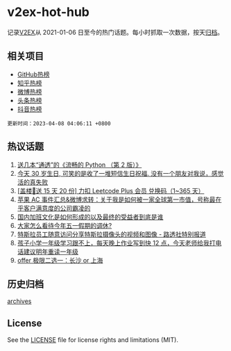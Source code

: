 # v2ex-hot-hub

 记录[V2EX](https://www.v2ex.com/)从 2021-01-06 日至今的热门话题。每小时抓取一次数据，按天[归档](archives)。
 
 ## 相关项目

- [GitHub热榜](https://github.com/snaildev/github-hot-hub)
- [知乎热榜](https://github.com/snaildev/zhihu-hot-hub)
- [微博热榜](https://github.com/snaildev/weibo-hot-hub)
- [头条热榜](https://github.com/snaildev/toutiao-hot-hub)
- [抖音热榜](https://github.com/snaildev/douyin-hot-hub)


 `更新时间：2023-04-08 04:06:11 +0800`

## 热议话题

1. [送几本“通透”的《流畅的 Python （第 2 版）》](https://www.v2ex.com/t/930488)
1. [今天 30 岁生日, 可笑的是收了一堆短信生日祝福. 没有一个朋友对我说，感觉活的真失败](https://www.v2ex.com/t/930459)
1. [[盖楼🎁送 15 天 20 份] 力扣 Leetcode Plus 会员 兑换码（1~365 天）](https://www.v2ex.com/t/930487)
1. [苹果 AC 事件汇总&微博求转：关于我是如何被一家全球第一市值，号称最在乎客户满意度的公司霸凌的](https://www.v2ex.com/t/930511)
1. [国内加班文化是如何形成的以及最终的受益者到底是谁](https://www.v2ex.com/t/930504)
1. [大家怎么看待今年五一假期的调休?](https://www.v2ex.com/t/930526)
1. [特斯拉员工随意访问分享特斯拉摄像头的视频和图像 - 路透社特别报道](https://www.v2ex.com/t/930432)
1. [孩子小学一年级学习跟不上，每天晚上作业写到快 12 点，今天老师给我打电话建议明年重读一年级](https://www.v2ex.com/t/930647)
1. [offer 极限二选一：长沙 or 上海](https://www.v2ex.com/t/930529)

## 历史归档

[archives](archives)

## License

See the [LICENSE](LICENSE) file for license rights and limitations (MIT).

